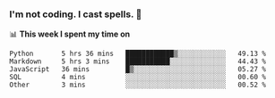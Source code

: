 ### I'm not coding. I cast spells. 🎩

📊 **This week I spent my time on**
<!--START_SECTION:waka-->
```text
Python       5 hrs 36 mins   ████████████▒░░░░░░░░░░░░   49.13 % 
Markdown     5 hrs 3 mins    ███████████░░░░░░░░░░░░░░   44.43 % 
JavaScript   36 mins         █▒░░░░░░░░░░░░░░░░░░░░░░░   05.27 % 
SQL          4 mins          ░░░░░░░░░░░░░░░░░░░░░░░░░   00.60 % 
Other        3 mins          ░░░░░░░░░░░░░░░░░░░░░░░░░   00.52 % 
```
<!--END_SECTION:waka-->
